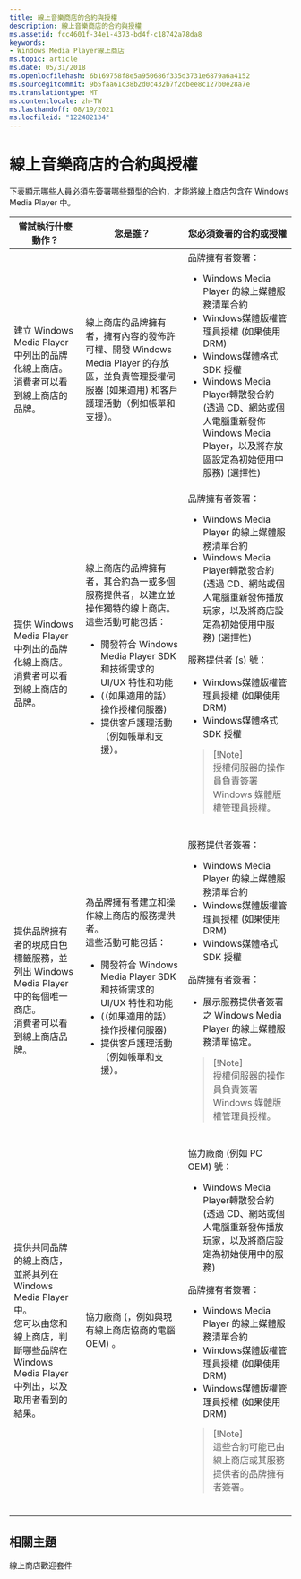 ```yaml
---
title: 線上音樂商店的合約與授權
description: 線上音樂商店的合約與授權
ms.assetid: fcc4601f-34e1-4373-bd4f-c18742a78da8
keywords:
- Windows Media Player線上商店
ms.topic: article
ms.date: 05/31/2018
ms.openlocfilehash: 6b169758f8e5a950686f335d3731e6879a6a4152
ms.sourcegitcommit: 9b5faa61c38b2d0c432b7f2dbee8c127b0e28a7e
ms.translationtype: MT
ms.contentlocale: zh-TW
ms.lasthandoff: 08/19/2021
ms.locfileid: "122482134"
---
```

# <a name="contracts-and-licenses-for-online-music-stores"></a>線上音樂商店的合約與授權

下表顯示哪些人員必須先簽署哪些類型的合約，才能將線上商店包含在 Windows Media Player 中。




| 嘗試執行什麼動作？ | 您是誰？ | 您必須簽署的合約或授權 | 
|----------------------------|--------------|------------------------------------------|
| 建立 Windows Media Player 中列出的品牌化線上商店。 消費者可以看到線上商店的品牌。 | 線上商店的品牌擁有者，擁有內容的發佈許可權、開發 Windows Media Player 的存放區，並負責管理授權伺服器 (如果適用) 和客戶護理活動（例如帳單和支援）。 | 品牌擁有者簽署：<br /><ul><li>Windows Media Player 的線上媒體服務清單合約</li><li>Windows媒體版權管理員授權 (如果使用 DRM) </li><li>Windows媒體格式 SDK 授權</li><li>Windows Media Player轉散發合約 (透過 CD、網站或個人電腦重新發佈 Windows Media Player，以及將存放區設定為初始使用中服務)  (選擇性) </li></ul> | 
| 提供 Windows Media Player 中列出的品牌化線上商店。<br /> 消費者可以看到線上商店的品牌。 <br /> | 線上商店的品牌擁有者，其合約為一或多個服務提供者，以建立並操作獨特的線上商店。<br /> 這些活動可能包括：<br /><ul><li>開發符合 Windows Media Player SDK 和技術需求的 UI/UX 特性和功能</li><li> (（如果適用的話）操作授權伺服器) </li><li>提供客戶護理活動（例如帳單和支援）。</li></ul> | 品牌擁有者簽署：<br /><ul><li>Windows Media Player 的線上媒體服務清單合約</li><li>Windows Media Player轉散發合約 (透過 CD、網站或個人電腦重新發佈播放玩家，以及將商店設定為初始使用中服務)  (選擇性) </li></ul>服務提供者 (s) 號：<br /><ul><li>Windows媒體版權管理員授權 (如果使用 DRM) </li><li>Windows媒體格式 SDK 授權</li></ul><blockquote>[!Note]<br />授權伺服器的操作員負責簽署 Windows 媒體版權管理員授權。</blockquote><br /> | 
| 提供品牌擁有者的現成白色標籤服務，並列出 Windows Media Player 中的每個唯一商店。<br /> 消費者可以看到線上商店品牌。 <br /> | 為品牌擁有者建立和操作線上商店的服務提供者。<br /> 這些活動可能包括：<br /><ul><li>開發符合 Windows Media Player SDK 和技術需求的 UI/UX 特性和功能</li><li> (（如果適用的話）操作授權伺服器) </li><li>提供客戶護理活動（例如帳單和支援）。</li></ul> | 服務提供者簽署：<br /><ul><li>Windows Media Player 的線上媒體服務清單合約</li><li>Windows媒體版權管理員授權 (如果使用 DRM) </li><li>Windows媒體格式 SDK 授權</li></ul>品牌擁有者簽署：<br /><ul><li>展示服務提供者簽署之 Windows Media Player 的線上媒體服務清單協定。</li></ul><blockquote>[!Note]<br />授權伺服器的操作員負責簽署 Windows 媒體版權管理員授權。</blockquote><br /> | 
| 提供共同品牌的線上商店，並將其列在 Windows Media Player 中。<br /> 您可以由您和線上商店，判斷哪些品牌在 Windows Media Player 中列出，以及取用者看到的結果。<br /> | 協力廠商 (，例如與現有線上商店協商的電腦 OEM) 。 | 協力廠商 (例如 PC OEM) 號：<br /><ul><li>Windows Media Player轉散發合約 (透過 CD、網站或個人電腦重新發佈播放玩家，以及將商店設定為初始使用中的服務) </li></ul>品牌擁有者簽署：<br /><ul><li>Windows Media Player 的線上媒體服務清單合約</li><li>Windows媒體版權管理員授權 (如果使用 DRM) </li><li>Windows媒體版權管理員授權 (如果使用 DRM) </li></ul><blockquote>[!Note]<br />這些合約可能已由線上商店或其服務提供者的品牌擁有者簽署。</blockquote><br /> | 




 

## <a name="related-topics"></a>相關主題

<dl> <dt>

線上商店歡迎套件
</dt> </dl>

 

 





